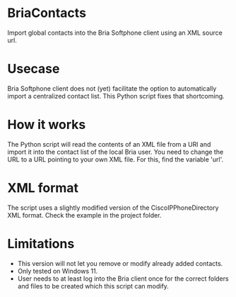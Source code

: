 # BriaContacts
Import global contacts into the Bria Softphone client using an XML source url.

# Usecase
Bria Softphone client does not (yet) facilitate the option to automatically import a centralized contact list. This Python script fixes that shortcoming.

# How it works
The Python script will read the contents of an XML file from a URl and import it into the contact list of the local Bria user. You need to change the URL to a URL pointing to your own XML file. For this, find the variable 'url'.

# XML format
The script uses a slightly modified version of the CiscoIPPhoneDirectory XML format. Check the example in the project folder.

# Limitations
- This version will not let you remove or modify already added contacts.
- Only tested on Windows 11.
- User needs to at least log into the Bria client once for the correct folders and files to be created which this script can modify.
